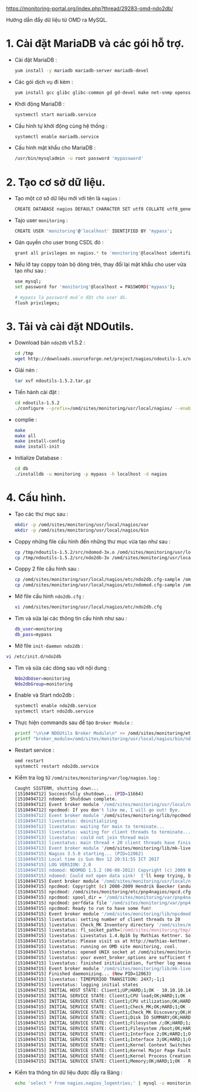 https://monitoring-portal.org/index.php?thread/29283-omd-ndo2db/

Hướng dẫn đẩy dữ liệu từ OMD ra MySQL.


# 1. Cài đặt MariaDB và các gói hỗ trợ.

-  Cài đặt MariaDB :

    ```sh
    yum install -y mariadb mariadb-server mariadb-devel
    ```

- Các gói dịch vụ đi kèm :

    ```sh
    yum install gcc glibc glibc-common gd gd-devel make net-snmp openssl-devel xinetd unzip httpd php php-fpm curl wget -y
    ```

- Khởi động MariaDB :

    ```sh
    systemctl start mariadb.service
    ```

- Cấu hình tự khởi động cùng hệ thống :

    ```sh
    systemctl enable mariadb.service
    ```

- Cấu hình mật khẩu cho MariaDB :

    ```sh
    /usr/bin/mysqladmin -u root password 'mypassword'
    ```

# 2. Tạo cơ sở dữ liệu.

- Tạo một cơ sở dữ liệu mới với tên là `nagios` :

    ```sh
    CREATE DATABASE nagios DEFAULT CHARACTER SET utf8 COLLATE utf8_general_ci;
    ```

- Tajo user `monitoring` :

    ```sh
    CREATE USER 'monitoring'@'localhost' IDENTIFIED BY 'mypass';
    ```

-  Gán quyền cho user trong CSDL đó :

    ```sh
    grant all privileges on nagios.* to 'monitoring'@localhost identified by "mypass" with grant option;
    ```

- Nếu lỡ tay coppy toàn bộ dòng trên, thay đổi lại mật khẩu cho user vừa tạo như sau :

    ```sh
    use mysql;
    set password for 'monitoring'@localhost = PASSWORD('mypass');

    # mypass là password muốn đặt cho user đó.
    flush privileges;
    ```

# 3. Tải và cài đặt NDOutils.

- Download bản `ndo2db` v1.5.2 :

    ```sh
    cd /tmp
    wget http://downloads.sourceforge.net/project/nagios/ndoutils-1.x/ndoutils-1.5.2/ndoutils-1.5.2.tar.gz?r=http%3A%2F%2Fsourceforge.net%2Fprojects%2Fnagios%2Ffiles%2Fndoutils-1.x%2Fndoutils-1.5.2%2F&ts=1379408959&use_mirror=heanet
    ```

- Giải nén :

    ```sh
    tar xvf ndoutils-1.5.2.tar.gz
    ```

- Tiến hành cài đặt :

    ```sh
    cd ndoutils-1.5.2
    ./configure --prefix=/omd/sites/monitoring/usr/local/nagios/ --enable-mysql --disable-pgsql --with-ndo2db-user=monitoring -with-ndo2db-group=monitoring --with-mysql-lib=/usr/lib/mysql

    ```

- complie :

    ```sh
    make
    make all
    make install-config
    make install-init
    ```

- Initialize Database :

    ```sh
    cd db
    ./installdb -u monitoring -p mypass -h localhost -d nagios
    ```

# 4. Cấu hình.

- Tạo các thư mục sau :

    ```sh
    mkdir -p /omd/sites/monitoring/usr/local/nagios/var
    mkdir -p /omd/sites/monitoring/usr/local/nagios/bin
    ```

- Coppy những file cấu hình đến những thư mục vừa tạo như sau :


    ```sh
    cp /tmp/ndoutils-1.5.2/src/ndomod-3x.o /omd/sites/monitoring/usr/local/nagios/bin/ndomod.o
    cp /tmp/ndoutils-1.5.2/src/ndo2db-3x /omd/sites/monitoring/usr/local/nagios/bin/ndo2db
    ```


- Coppy 2 file cấu hình sau :

    ```sh
    cp /omd/sites/monitoring/usr/local/nagios/etc/ndo2db.cfg-sample /omd/sites/monitoring/usr/local/nagios/etc/ndo2db.cfg
    cp /omd/sites/monitoring/usr/local/nagios/etc/ndomod.cfg-sample /omd/sites/monitoring/usr/local/nagios/etc/ndomod.cfg 
    ```

- Mở file cấu hình `ndo2db.cfg` :

    ```sh
    vi /omd/sites/monitoring/usr/local/nagios/etc/ndo2db.cfg
    ```

- Tìm và sửa lại các thông tin cấu hình như sau :

    ```sh
    db_user=monitoring
    db_pass=mypass
    ```

- Mở file `init-daemon ndo2db` :

```sh
vi /etc/init.d/ndo2db
```

- Tìm và sửa các dòng sau với nội dung :

    ```sh
    Ndo2dbUser=monitoring
    Ndo2dbGroup=monitoring
    ```

- Enable và Start ndo2db :

    ```sh
    systemctl enable ndo2db.service
    systemctl start ndo2db.service
    ```

- Thực hiện commands sau để tạo `Broker Module` :

    ```sh
    printf "\n\n# NDOUtils Broker Module\n" >> /omd/sites/monitoring/etc/nagios/nagios.cfg
    printf "broker_module=/omd/sites/monitoring/usr/local/nagios/bin/ndomod.o config_file=/omd/sites/monitoring/usr/local/nagios/etc/ndomod.cfg\n" >> /omd/sites/monitoring/etc/nagios/nagios.cfg
    ```

- Restart service :

    ```sh
    omd restart
    systemctl restart ndo2db.service
    ```

- Kiểm tra log từ `/omd/sites/monitoring/var/log/nagios.log` :

    ```sh
    Caught SIGTERM, shutting down...
    [1510494712] Successfully shutdown... (PID=11664)
    [1510494712] ndomod: Shutdown complete.
    [1510494712] Event broker module '/omd/sites/monitoring/usr/local/nagios/bin/ndomod.o' deinitialized successfully.
    [1510494712] npcdmod: If you don't like me, I will go out! Bye.
    [1510494712] Event broker module '/omd/sites/monitoring/lib/npcdmod.o' deinitialized successfully.
    [1510494712] livestatus: deinitializing
    [1510494712] livestatus: waiting for main to terminate...
    [1510494713] livestatus: waiting for client threads to terminate...
    [1510494713] livestatus: could not join thread main
    [1510494713] livestatus: main thread + 20 client threads have finished
    [1510494713] Event broker module '/omd/sites/monitoring/lib/mk-livestatus/livestatus.o' deinitialized successfully.
    [1510494715] Nagios 3.5.0 starting... (PID=12062)
    [1510494715] Local time is Sun Nov 12 20:51:55 ICT 2017
    [1510494715] LOG VERSION: 2.0
    [1510494715] ndomod: NDOMOD 1.5.2 (06-08-2012) Copyright (c) 2009 Nagios Core Development Team and Community Contributors
    [1510494715] ndomod: Could not open data sink!  I'll keep trying, but some output may get lost...
    [1510494715] Event broker module '/omd/sites/monitoring/usr/local/nagios/bin/ndomod.o' initialized successfully.
    [1510494715] npcdmod: Copyright (c) 2008-2009 Hendrik Baecker (andurin@process-zero.de) - http://www.pnp4nagios.org
    [1510494715] npcdmod: /omd/sites/monitoring/etc/pnp4nagios/npcd.cfg initialized
    [1510494715] npcdmod: spool_dir = '/omd/sites/monitoring/var/pnp4nagios/spool/'.
    [1510494715] npcdmod: perfdata file '/omd/sites/monitoring/var/pnp4nagios/perfdata.dump'.
    [1510494715] npcdmod: Ready to run to have some fun!
    [1510494715] Event broker module '/omd/sites/monitoring/lib/npcdmod.o' initialized successfully.
    [1510494715] livestatus: setting number of client threads to 20
    [1510494715] livestatus: Check_MK Inventory directory '/omd/sites/monitoring/var/check_mk/inventory/' not existing!
    [1510494715] livestatus: fl_socket_path=[/omd/sites/monitoring/tmp/run/live], fl_mkeventd_socket_path=[/omd/sites/monitoring/tmp/run/mkeventd/status]
    [1510494715] livestatus: Livestatus 1.4.0p16 by Mathias Kettner. Socket: '/omd/sites/monitoring/tmp/run/live'
    [1510494715] livestatus: Please visit us at http://mathias-kettner.de/
    [1510494715] livestatus: running on OMD site monitoring, cool.
    [1510494715] livestatus: opened UNIX socket at /omd/sites/monitoring/tmp/run/live
    [1510494715] livestatus: your event_broker_options are sufficient for livestatus..
    [1510494715] livestatus: finished initialization, further log messages go to /omd/sites/monitoring/var/nagios/livestatus.log
    [1510494715] Event broker module '/omd/sites/monitoring/lib/mk-livestatus/livestatus.o' initialized successfully.
    [1510494715] Finished daemonizing... (New PID=12063)
    [1510494715] livestatus: TIMEPERIOD TRANSITION: 24X7;-1;1
    [1510494715] livestatus: logging initial states
    [1510494715] INITIAL HOST STATE: Client1;UP;HARD;1;OK - 10.10.10.14: rta 0.391ms, lost 0%
    [1510494715] INITIAL SERVICE STATE: Client1;CPU load;OK;HARD;1;OK - 15 min load 0.05
    [1510494715] INITIAL SERVICE STATE: Client1;CPU utilization;OK;HARD;1;OK - user: 0.2%, system: 0.2%, wait: 0.0%, steal: 0.0%, guest: 0.0%, total: 0.3%
    [1510494715] INITIAL SERVICE STATE: Client1;Check_MK;OK;HARD;1;OK - Agent version 1.4.0p16, execution time 0.1 sec
    [1510494715] INITIAL SERVICE STATE: Client1;Check_MK Discovery;OK;HARD;1;OK - no unmonitored services found, no vanished services found
    [1510494715] INITIAL SERVICE STATE: Client1;Disk IO SUMMARY;OK;HARD;1;OK - Utilization: 0.0%, Read: 0.00 B/s, Write: 0.00 B/s, Average Wait: 0.00 ms, Average Read Wait: 0.00 ms, Average Write Wait: 0.00 ms, Latency: 0.00 ms, Average Queue Length: 0.00
    [1510494715] INITIAL SERVICE STATE: Client1;Filesystem /;OK;HARD;1;OK - 5.8% used (1011.25 MB of 16.99 GB), trend: -305.83 kB / 24 hours
    [1510494715] INITIAL SERVICE STATE: Client1;Filesystem /boot;OK;HARD;1;OK - 13.6% used (138.35 of 1014.00 MB), trend: 0.00 B / 24 hours
    [1510494715] INITIAL SERVICE STATE: Client1;Interface 2;OK;HARD;1;OK - [ens33] (up) MAC: 00:0C:29:A9:98:21, 1 Gbit/s, in: 0.00 B/s(0.0%), out: 0.00 B/s(0.0%)
    [1510494715] INITIAL SERVICE STATE: Client1;Interface 3;OK;HARD;1;OK - [ens37] (up) MAC: 00:0C:29:A9:98:2B, 1 Gbit/s, in: 77.36 B/s(0.0%), out: 435.25 B/s(0.0%)
    [1510494715] INITIAL SERVICE STATE: Client1;Kernel Context Switches;OK;HARD;1;OK - 18/s
    [1510494715] INITIAL SERVICE STATE: Client1;Kernel Major Page Faults;OK;HARD;1;OK - 0/s
    [1510494715] INITIAL SERVICE STATE: Client1;Kernel Process Creations;OK;HARD;1;OK - 1/s
    [1510494715] INITIAL SERVICE STATE: Client1;Memory;OK;HARD;1;OK - RAM used: 166.63 MB of 976.50 MB, Swap used: 0.00 B of 2.00 GB, Total virtual memory used: 166.63 MB of 2.95 GB (5.5%),
    ```

- Kiểm tra thông tin dữ liệu được đẩy ra Bảng :

    ```sh
    echo 'select * from nagios.nagios_logentries;' | mysql -u monitoring -p'mypass'
    ```





